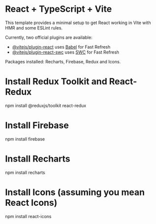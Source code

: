 # React + TypeScript + Vite

This template provides a minimal setup to get React working in Vite with HMR and some ESLint rules.

Currently, two official plugins are available:

- [@vitejs/plugin-react](https://github.com/vitejs/vite-plugin-react/blob/main/packages/plugin-react/README.md) uses [Babel](https://babeljs.io/) for Fast Refresh
- [@vitejs/plugin-react-swc](https://github.com/vitejs/vite-plugin-react-swc) uses [SWC](https://swc.rs/) for Fast Refresh

Packages installed:
Recharts, Firebase, Redux and Icons.
# Install Redux Toolkit and React-Redux
npm install @reduxjs/toolkit react-redux

# Install Firebase
npm install firebase

# Install Recharts
npm install recharts

# Install Icons (assuming you mean React Icons)
npm install react-icons

